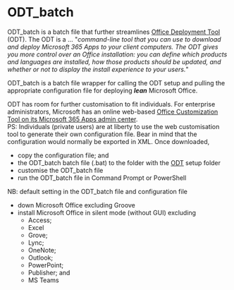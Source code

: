 # ODT_batch
ODT_batch is a batch file that further streamlines [Office Deployment Tool][1] (ODT).
The ODT is a ... "*command-line tool that you can use to download and deploy Microsoft 365 Apps to your client computers. The ODT gives you more control over an Office installation: you can define which products and languages are installed, how those products should be updated, and whether or not to display the install experience to your users.*"

ODT_batch is a batch file wrapper for calling the ODT setup and pulling the appropriate configuration file for deploying ***lean*** Microsoft Office.

ODT has room for further customisation to fit individuals. 
For enterprise administrators, Microsoft has an online web-based [Office Customization Tool on its Microsoft 365 Apps admin center][2].   
PS: Individuals (private users) are at liberty to use the web customisation tool to generate their own configuration file.
Bear in mind that the configuration would normally be exported in XML. Once downloaded, 
- copy the configuration file; and
- the ODT_batch batch file (.bat) to the folder with the [ODT][3] setup folder
- customise the ODT_batch file
- run the ODT_batch file in Command Prompt or PowerShell

NB: default setting in the ODT_batch file and configuration file
- down Microsoft Office excluding Groove
- install Microsoft Office in silent mode (without GUI) excluding
    - Access;
    - Excel
    - Grove;
    - Lync;
    - OneNote;
    - Outlook;
    - PowerPoint;
    - Publisher; and
    - MS Teams


[1]: https://learn.microsoft.com/en-gb/deployoffice/overview-office-deployment-tool
[2]: https://config.office.com/deploymentsettings
[3]: https://go.microsoft.com/fwlink/p/?LinkID=626065 
